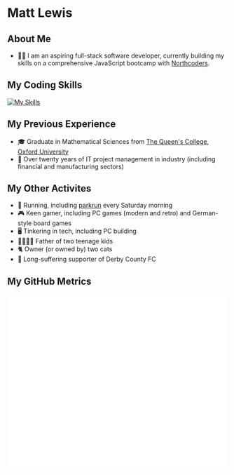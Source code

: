 # Matt Lewis

## About Me

- 🧑‍💻 I am an aspiring full-stack software developer, currently building my skills on a comprehensive JavaScript bootcamp with [Northcoders](https://www.northcoders.com/).

## My Coding Skills

[![My Skills](https://skillicons.dev/icons?i=js,jest,postgres,express,html,css,react&theme=light)](https://skillicons.dev)

## My Previous Experience

- 🎓 Graduate in Mathematical Sciences from [The Queen's College](https://www.queens.ox.ac.uk/), [Oxford University](https://www.ox.ac.uk/)
- 🏢 Over twenty years of IT project management in industry (including financial and manufacturing sectors)

## My Other Activites

- 👟 Running, including [parkrun](https://www.parkrun.org.uk/) every Saturday morning
- 🎮 Keen gamer, including PC games (modern and retro) and German-style board games
- 🖥️ Tinkering in tech, including PC building
- 👨‍👩‍👧‍👧 Father of two teenage kids
- 🐈 Owner (or owned by) two cats
- 🐏 Long-suffering supporter of Derby County FC

## My GitHub Metrics

![Metrics](./github-metrics.svg)
